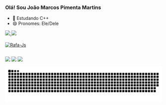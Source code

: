 ### Olá! Sou João Marcos Pimenta Martins

- 🌱 Estudando C++
- 😄 Pronomes: Ele/Dele
<div>
  <a href="https://github.com/joaomarcos-exe">
  <img height="154em" src="https://github-readme-stats.vercel.app/api?username=joaomarcos-exe&show_icons=true&theme=tokyonight&include_all_commits=true&count_private=true"/>
  <img height="154em" src="https://github-readme-stats.vercel.app/api/top-langs/?username=joaomarcos-exe&layout=compact&langs_count=7&theme=tokyonight"/>
</div>
<div style="display: inline_block"><br>
  <img align="center" alt="Rafa-Js" height="30" width="40" src="https://cdn.jsdelivr.net/gh/devicons/devicon/icons/cplusplus/cplusplus-original.svg">
</div>
  
 ##
 
<div> 
  <a href="https://www.instagram.com/j0ao__marc0s/" target="_blank"><img src="https://img.shields.io/badge/-Instagram-%23E4405F?style=for-the-badge&logo=instagram&logoColor=white" target="_blank"></a>
  <a href = "mailto:joaomarcosexe@gmail.com"><img src="https://img.shields.io/badge/-Gmail-%23333?style=for-the-badge&logo=gmail&logoColor=white" target="_blank"></a>
  <a href="https://www.linkedin.com/in/jo%C3%A3o-marcos-pimenta-martins-356463215/" target="_blank"><img src="https://img.shields.io/badge/-LinkedIn-%230077B5?style=for-the-badge&logo=linkedin&logoColor=white" target="_blank"></a> 
 
  ![Snake animation](https://github.com/joaomarcos-exe/joaomarcos-exe/blob/output/github-contribution-grid-snake.svg)
 
 </div>
